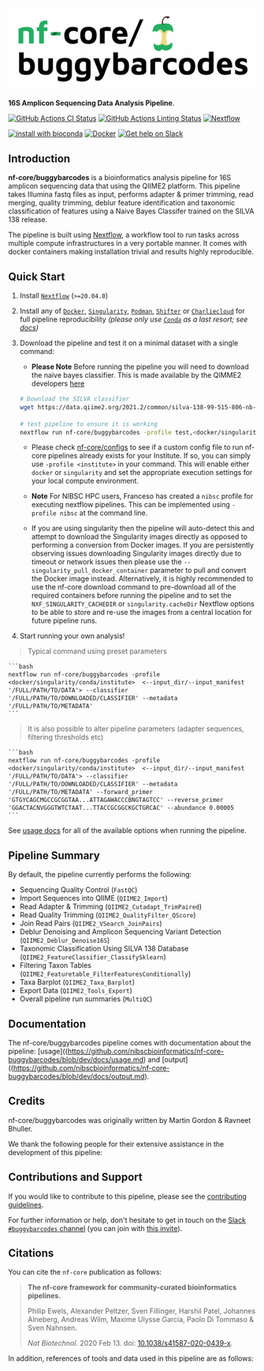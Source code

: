 # ![nf-core/buggybarcodes](docs/images/nf-core-buggybarcodes_logo.png)

**16S Amplicon Sequencing Data Analysis Pipeline**.

[![GitHub Actions CI Status](https://github.com/nf-core/buggybarcodes/workflows/nf-core%20CI/badge.svg)](https://github.com/nf-core/buggybarcodes/actions)
[![GitHub Actions Linting Status](https://github.com/nf-core/buggybarcodes/workflows/nf-core%20linting/badge.svg)](https://github.com/nf-core/buggybarcodes/actions)
[![Nextflow](https://img.shields.io/badge/nextflow-%E2%89%A520.04.0-brightgreen.svg)](https://www.nextflow.io/)

[![install with bioconda](https://img.shields.io/badge/install%20with-bioconda-brightgreen.svg)](https://bioconda.github.io/)
[![Docker](https://img.shields.io/docker/automated/nfcore/buggybarcodes.svg)](https://hub.docker.com/r/nfcore/buggybarcodes)
[![Get help on Slack](http://img.shields.io/badge/slack-nf--core%20%23buggybarcodes-4A154B?logo=slack)](https://nfcore.slack.com/channels/buggybarcodes)

## Introduction

**nf-core/buggybarcodes** is a bioinformatics analysis pipeline for 16S amplicon sequencing data that using the QIIME2 platform. This pipeline takes Illumina fastq files as input, performs adapter & primer trimming, read merging, quality trimming, deblur feature identification and taxonomic classification of features using a Naive Bayes Classifer trained on the SILVA 138 release.

The pipeline is built using [Nextflow](https://www.nextflow.io), a workflow tool to run tasks across multiple compute infrastructures in a very portable manner. It comes with docker containers making installation trivial and results highly reproducible.

## Quick Start

1. Install [`Nextflow`](https://nf-co.re/usage/installation) (`>=20.04.0`)

2. Install any of [`Docker`](https://docs.docker.com/engine/installation/), [`Singularity`](https://www.sylabs.io/guides/3.0/user-guide/), [`Podman`](https://podman.io/), [`Shifter`](https://nersc.gitlab.io/development/shifter/how-to-use/) or [`Charliecloud`](https://hpc.github.io/charliecloud/) for full pipeline reproducibility _(please only use [`Conda`](https://conda.io/miniconda.html) as a last resort; see [docs](https://nf-co.re/usage/configuration#basic-configuration-profiles))_

3. Download the pipeline and test it on a minimal dataset with a single command:

    *  **Please Note** Before running the pipeline you will need to download the naive bayes classifier. This is made available by the QIMME2 developers [here](https://docs.qiime2.org/2019.10/data-resources/)

    ```bash
    # Download the SILVA classifier
    wget https://data.qiime2.org/2021.2/common/silva-138-99-515-806-nb-classifier.qza

    # test pipeline to ensure it is working
    nextflow run nf-core/buggybarcodes -profile test,<docker/singularity/conda/institute>
    ```

    * Please check [nf-core/configs](https://github.com/nf-core/configs#documentation) to see if a custom config file to run nf-core pipelines already exists for your Institute. If so, you can simply use `-profile <institute>` in your command. This will enable either `docker` or `singularity` and set the appropriate execution settings for your local compute environment.

    * **Note** For NIBSC HPC users, Franceso has created a `nibsc` profile for executing nextflow pipelines. This can be implemented using `-profile nibsc` at the command line.

    *  If you are using singularity then the pipeline will auto-detect this and attempt to download the Singularity images directly as opposed to performing a conversion from Docker images. If you are persistently observing issues downloading Singularity images directly due to timeout or network issues then please use the `--singularity_pull_docker_container` parameter to pull and convert the Docker image instead. Alternatively, it is highly recommended to use the nf-core download command to pre-download all of the required containers before running the pipeline and to set the `NXF_SINGULARITY_CACHEDIR` or `singularity.cacheDir` Nextflow options to be able to store and re-use the images from a central location for future pipeline runs.

4. Start running your own analysis!

> Typical command using preset parameters

    ```bash
    nextflow run nf-core/buggybarcodes -profile <docker/singularity/conda/institute>  <--input_dir/--input_manifest '/FULL/PATH/TO/DATA'> --classifier '/FULL/PATH/TO/DOWNLOADED/CLASSIFIER' --metadata '/FULL/PATH/TO/METADATA'
    ```

> It is also possible to alter pipeline parameters (adapter sequences, filtering thresholds etc)

    ```bash
    nextflow run nf-core/buggybarcodes -profile <docker/singularity/conda/institute>  <--input_dir/--input_manifest '/FULL/PATH/TO/DATA'> --classifier '/FULL/PATH/TO/DOWNLOADED/CLASSIFIER' --metadata '/FULL/PATH/TO/METADATA' --forward_primer 'GTGYCAGCMGCCGCGGTAA...ATTAGAWACCCBNGTAGTCC' --reverse_primer 'GGACTACNVGGGTWTCTAAT...TTACCGCGGCKGCTGRCAC' --abundance 0.00005
    ```

See [usage docs](https://github.com/nibscbioinformatics/nf-core-buggybarcodes/blob/dev/docs/usage.md) for all of the available options when running the pipeline.

## Pipeline Summary

By default, the pipeline currently performs the following:

* Sequencing Quality Control (`FastQC`)
* Import Sequences into QIIME (`QIIME2_Import`)
* Read Adapter & Trimming (`QIIME2_Cutadapt_TrimPaired`)
* Read Quality Trimming (`QIIME2_QualityFilter_QScore`)
* Join Read Pairs (`QIIME2_VSearch_JoinPairs`)
* Deblur Denoising and Amplicon Sequencing Variant Detection (`QIIME2_Deblur_Denoise16S`)
* Taxonomic Classification Using SILVA 138 Database (`QIIME2_FeatureClassifier_ClassifySklearn`)
* Filtering Taxon Tables (`QIIME2_Featuretable_FilterFeaturesConditionally`)
* Taxa Barplot (`QIIME2_Taxa_Barplot`)
* Export Data (`QIIME2_Tools_Export`)
* Overall pipeline run summaries (`MultiQC`)

## Documentation

The nf-core/buggybarcodes pipeline comes with documentation about the pipeline: [usage]((https://github.com/nibscbioinformatics/nf-core-buggybarcodes/blob/dev/docs/usage.md) and [output]((https://github.com/nibscbioinformatics/nf-core-buggybarcodes/blob/dev/docs/output.md).



## Credits

nf-core/buggybarcodes was originally written by Martin Gordon & Ravneet Bhuller.

We thank the following people for their extensive assistance in the development
of this pipeline:

## Contributions and Support

If you would like to contribute to this pipeline, please see the [contributing guidelines](.github/CONTRIBUTING.md).

For further information or help, don't hesitate to get in touch on the [Slack `#buggybarcodes` channel](https://nfcore.slack.com/channels/buggybarcodes) (you can join with [this invite](https://nf-co.re/join/slack)).

## Citations

You can cite the `nf-core` publication as follows:

> **The nf-core framework for community-curated bioinformatics pipelines.**
>
> Philip Ewels, Alexander Peltzer, Sven Fillinger, Harshil Patel, Johannes Alneberg, Andreas Wilm, Maxime Ulysse Garcia, Paolo Di Tommaso & Sven Nahnsen.
>
> _Nat Biotechnol._ 2020 Feb 13. doi: [10.1038/s41587-020-0439-x](https://dx.doi.org/10.1038/s41587-020-0439-x).

In addition, references of tools and data used in this pipeline are as follows:

